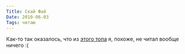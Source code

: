 ```yaml
---
Title: Скай Фай
Date: 2010-06-03
Tags: читаю
---
```


Как-то так оказалось, что из [этого топа](http://nymag.com/arts/books/features/66294/index2.html) я, похоже, не читал вообще ничего :(